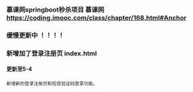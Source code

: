 ### 慕课网springboot秒杀项目 慕课网 https://coding.imooc.com/class/chapter/168.html#Anchor 
### 缓慢更新中 ！！！！ 
### 新增加了登录注册页 index.html

#### 更新至5-4

` 新增新的登录注册页和短信验证码登录功能。 `




